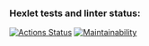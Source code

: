 ### Hexlet tests and linter status:
[![Actions Status](https://github.com/Unbiz/frontend-project-lvl3/workflows/hexlet-check/badge.svg)](https://github.com/Unbiz/frontend-project-lvl3/actions)
[![Maintainability](https://api.codeclimate.com/v1/badges/5dc44d57ea4c472d4823/maintainability)](https://codeclimate.com/github/Unbiz/frontend-project-lvl3/maintainability)
